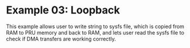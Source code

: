 # Example 03: Loopback

This example allows user to write string to sysfs file, which is copied from
RAM to PRU memory and back to RAM, and lets user read the sysfs file to check
if DMA transfers are working correctly.


